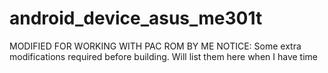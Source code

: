 android_device_asus_me301t
==========================

MODIFIED FOR WORKING WITH PAC ROM BY ME
NOTICE: Some extra modifications required before building. Will list them here when I have time
